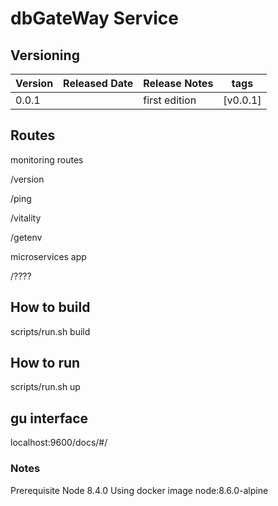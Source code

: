 # dbGateWay Service

## Versioning

Version | Released Date | Release Notes                                             |tags		|
--------|---------------|-----------------------------------------------------------|----------	|
0.0.1	|	            |	first edition                                           | [v0.0.1]  |


## Routes
monitoring routes

/version

/ping

/vitality

/getenv

microservices app

/????

## How to build
scripts/run.sh build
## How to run
scripts/run.sh up

## gu interface
localhost:9600/docs/#/

### Notes
Prerequisite Node 8.4.0
Using docker image node:8.6.0-alpine